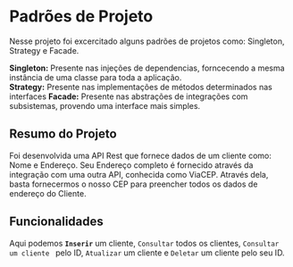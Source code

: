 # Padrões de Projeto

Nesse projeto foi excercitado alguns padrões de projetos como: Singleton, Strategy e Facade.

<strong>Singleton:</strong> Presente nas injeções de dependencias, forncecendo a mesma instância de uma classe para toda a aplicação.<br>
<strong>Strategy:</strong> Presente nas implementações de métodos determinados nas interfaces
<strong>Facade:</strong> Presente nas abstrações de integrações com subsistemas, provendo uma interface mais simples.

## Resumo do Projeto

Foi desenvolvida uma API Rest que fornece dados de um cliente como: Nome e Endereço. Seu Endereço completo é fornecido através da integração com uma outra API, conhecida
como ViaCEP. Através dela, basta fornecermos o nosso CEP para preencher todos os dados de endereço do Cliente.

## Funcionalidades

Aqui podemos <strong>`Inserir`</strong> um cliente, `Consultar` todos os clientes, `Consultar um cliente ` pelo ID, `Atualizar` um cliente e `Deletar` um cliente pelo seu ID.



